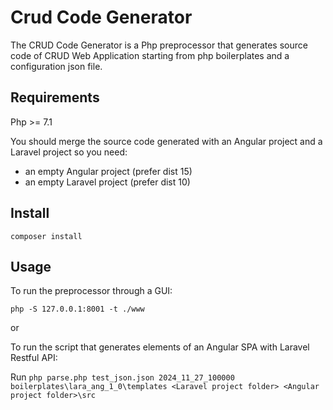
# Crud Code Generator

The CRUD Code Generator is a Php preprocessor that generates source code of CRUD Web Application starting from php boilerplates and a configuration json file.

## Requirements

Php >= 7.1

You should merge the source code generated with an Angular project and a Laravel project so you need:
- an empty Angular project (prefer dist 15)
- an empty Laravel project (prefer dist 10)

## Install

`composer install`

## Usage

To run the preprocessor through a GUI:

`php -S 127.0.0.1:8001 -t ./www`

or

To run the script that generates elements of an Angular SPA with Laravel Restful API: 

Run `php parse.php test_json.json 2024_11_27_100000 boilerplates\lara_ang_1_0\templates <Laravel project folder> <Angular project folder>\src` 



